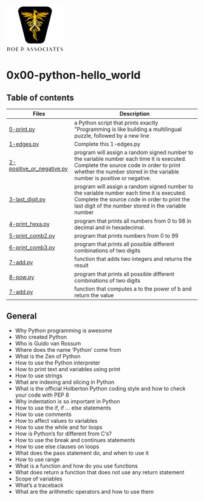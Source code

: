 <img src="/images/roeHR-01.png" width=30% height=30%>

# 0x00-python-hello_world

## Table of contents

| Files                                                                                                                                                                    | Description                                                                                                                                                                                                      |
| ------------------------------------------------------------------------------------------------------------------------------------------------------------------------ | ---------------------------------------------------------------------------------------------------------------------------------------------------------------------------------------------------------------- |
| [0-print.py](https://github.com/ronroeandassociates/holbertonschool-higher_level_programming/blob/main/0x00-python-hello_world/0-print.py)                               | a Python script that prints exactly "Programming is like building a multilingual puzzle, followed by a new line                                                                                                  |
| [1-edges.py](https://github.com/ronroeandassociates/holbertonschool-higher_level_programming/blob/main/0x00-python-hello_world/1-edges.py)                               | Complete this 1-edges.py                                                                                                                                                                                         |
| [2-positive_or_negative.py](https://github.com/ronroeandassociates/holbertonschool-higher_level_programming/blob/main/0x00-python-hello_world/2-positive_or_negative.py) | program will assign a random signed number to the variable number each time it is executed. Complete the source code in order to print whether the number stored in the variable number is positive or negative. |
| [3-last_digit.py](https://github.com/ronroeandassociates/holbertonschool-higher_level_programming/blob/main/0x00-python-hello_world/3-last_digit.py)                     | program will assign a random signed number to the variable number each time it is executed. Complete the source code in order to print the last digit of the number stored in the variable number                |
| [4-print_hexa.py](https://github.com/ronroeandassociates/holbertonschool-higher_level_programming/blob/main/0x00-python-hello_world/4-print_hexa.py)                     | program that prints all numbers from 0 to 98 in decimal and in hexadecimal.                                                                                                                                      |
| [5-print_comb2.py](https://github.com/ronroeandassociates/holbertonschool-higher_level_programming/blob/main/0x00-python-hello_world/5-print_comb2.py)                   | program that prints numbers from 0 to 99                                                                                                                                                                         |
| [6-print_comb3.py](https://github.com/ronroeandassociates/holbertonschool-higher_level_programming/blob/main/0x00-python-hello_world/6-print_comp3.py)                   | program that prints all possible different combinations of two digits                                                                                                                                            |
| [7-add.py](https://github.com/ronroeandassociates/holbertonschool-higher_level_programming/blob/main/0x00-python-hello_world/7-add.py)                                   | function that adds two integers and returns the result                                                                                                                                                           |
| [8-pow.py](int_comp3.py)                                                                                                                                                 | program that prints all possible different combinations of two digits                                                                                                                                            |
| [7-add.py](https://github.com/ronroeandassociates/holbertonschool-higher_level_programming/blob/main/0x00-python-hello_world/8-pow.py)                                   | function that computes a to the power of b and return the value                                                                                                                                                  |

## General

- Why Python programming is awesome
- Who created Python
- Who is Guido van Rossum
- Where does the name ‘Python’ come from
- What is the Zen of Python
- How to use the Python interpreter
- How to print text and variables using print
- How to use strings
- What are indexing and slicing in Python
- What is the official Holberton Python coding style and how to check your code with PEP 8
- Why indentation is so important in Python
- How to use the if, if ... else statements
- How to use comments
- How to affect values to variables
- How to use the while and for loops
- How is Python’s for different from C‘s?
- How to use the break and continues statements
- How to use else clauses on loops
- What does the pass statement do, and when to use it
- How to use range
- What is a function and how do you use functions
- What does return a function that does not use any return statement
- Scope of variables
- What’s a traceback
- What are the arithmetic operators and how to use them


